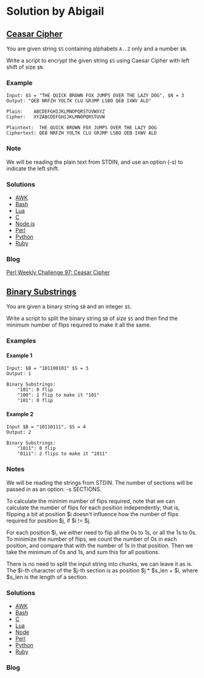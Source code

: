 # Solution by Abigail

## [Ceasar Cipher](https://perlweeklychallenge.org/blog/perl-weekly-challenge-097/#TASK1)

You are given string `$S` containing alphabets `A..Z` only and a number `$N`.

Write a script to encrypt the given string `$S` using Caesar Cipher with
left shift of size `$N`.

### Example
~~~~
Input: $S = "THE QUICK BROWN FOX JUMPS OVER THE LAZY DOG", $N = 3
Output: "QEB NRFZH YOLTK CLU GRJMP LSBO QEB IXWV ALD"

Plain:    ABCDEFGHIJKLMNOPQRSTUVWXYZ
Cipher:   XYZABCDEFGHIJKLMNOPQRSTUVW

Plaintext:  THE QUICK BROWN FOX JUMPS OVER THE LAZY DOG
Ciphertext: QEB NRFZH YOLTK CLU GRJMP LSBO QEB IXWV ALD
~~~~

### Note
We will be reading the plain text from STDIN, and use an option (-s)
to indicate the left shift.

### Solutions
* [AWK](awk/ch-1.awk)
* [Bash](bash/ch-1.sh)
* [Lua](lua/ch-1.lua)
* [C](c/ch-1.c)
* [Node.js](node/ch-1.js)
* [Perl](perl/ch-1.pl)
* [Python](python/ch-1.py)
* [Ruby](ruby/ch-1.rb)

### Blog
[Perl Weekly Challenge 97: Ceasar Cipher](https://wp.me/pcxd30-nW)


## [Binary Substrings](https://perlweeklychallenge.org/blog/perl-weekly-challenge-097/#TASK2)

You are given a binary string `$B` and an integer `$S`.

Write a script to split the binary string `$B` of size `$S` and then
find the minimum number of flips required to make it all the same.

### Examples
#### Example 1
~~~~
Input: $B = "101100101" $S = 3
Output: 1

Binary Substrings:
    "101": 0 flip
    "100": 1 flip to make it "101"
    "101": 0 flip
~~~~

#### Example 2
~~~~
Input $B = "10110111", $S = 4
Output: 2

Binary Substrings:
    "1011": 0 flip
    "0111": 2 flips to make it "1011"
~~~~

### Notes
We will be reading the strings from STDIN. The number of sections
will be passed in as an option: -s SECTIONS.

To calculate the mininim number of flips required, note that we
can calculate the number of flips for each position independently;
that is, flipping a bit at position $i doesn't influence how the
number of flips required for position $j, if $i != $j.

For each position $i, we either need to flip all the 0s to 1s,
or all the 1s to 0s. To minimize the number of flips, we count
the number of 0s in each position, and compare that with the
number of 1s in that position. Then we take the minimum of 0s
and 1s, and sum this for all positions.

There is no need to split the input string into chunks,
we can leave it as is. The $i-th character of the $j-th section
is as position $j * $s_len + $i, where $s_len is the length
of a section.

### Solutions
* [AWK](awk/ch-2.awk)
* [Bash](bash/ch-2.sh)
* [C](c/ch-2.c)
* [Lua](lua/ch-2.lua)
* [Node](node/ch-2.js)
* [Perl](perl/ch-2.pl)
* [Python](python/ch-2.py)
* [Ruby](ruby/ch-2.rb)

### Blog
